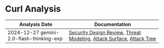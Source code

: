 # Curl Analysis
| Analysis Date | Documentation |
|---------------|---------------|
| 2024-12-27 gemini-2.0-flash-thinking-exp | [Security Design Review](curl/curl/2024-12-27-gemini-2.0-flash-thinking-exp/sec-design.md), [Threat Modeling](curl/curl/2024-12-27-gemini-2.0-flash-thinking-exp/threat-modeling.md), [Attack Surface](curl/curl/2024-12-27-gemini-2.0-flash-thinking-exp/attack-surface.md), [Attack Tree](curl/curl/2024-12-27-gemini-2.0-flash-thinking-exp/attack-tree.md) |